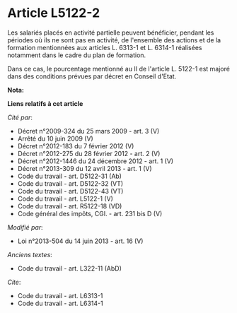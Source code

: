# Article L5122-2

Les salariés placés en activité partielle peuvent bénéficier, pendant les périodes où ils ne sont pas en activité, de
l'ensemble des actions et de la formation mentionnées aux articles L. 6313-1 et L. 6314-1 réalisées notamment dans le cadre
du plan de formation. 

Dans ce cas, le pourcentage mentionné au II de l'article L. 5122-1 est majoré dans des conditions prévues par décret en
Conseil d'Etat.

**Nota:**



**Liens relatifs à cet article**

_Cité par_:

  - Décret n°2009-324 du 25 mars 2009 - art. 3 (V)
  - Arrêté du 10 juin 2009 (V)
  - Décret n°2012-183 du 7 février 2012 (V)
  - Décret n°2012-275 du 28 février 2012 - art. 2 (V)
  - Décret n°2012-1446 du 24 décembre 2012 - art. 1 (V)
  - Décret n°2013-309 du 12 avril 2013 - art. 1 (V)
  - Code du travail - art. D5122-31 (Ab)
  - Code du travail - art. D5122-32 (VT)
  - Code du travail - art. D5122-43 (VT)
  - Code du travail - art. L5122-1 (V)
  - Code du travail - art. R5122-18 (VD)
  - Code général des impôts, CGI. - art. 231 bis D (V)

_Modifié par_:

  - Loi n°2013-504 du 14 juin 2013 - art. 16 (V)

_Anciens textes_:

  - Code du travail - art. L322-11 (AbD)

_Cite_:

  - Code du travail - art. L6313-1
  - Code du travail - art. L6314-1
